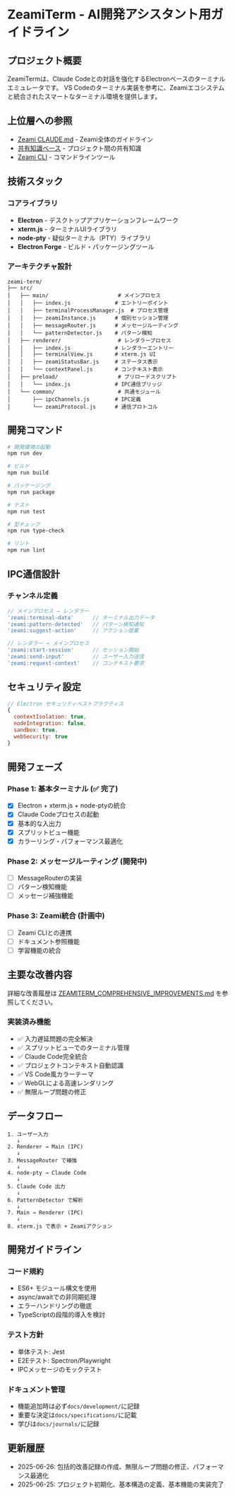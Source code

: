 # ZeamiTerm - AI開発アシスタント用ガイドライン

## プロジェクト概要

ZeamiTermは、Claude Codeとの対話を強化するElectronベースのターミナルエミュレータです。
VS Codeのターミナル実装を参考に、Zeamiエコシステムと統合されたスマートなターミナル環境を提供します。

## 上位層への参照

- [Zeami CLAUDE.md](../../CLAUDE.md) - Zeami全体のガイドライン
- [共有知識ベース](../SHARED_KNOWLEDGE.md) - プロジェクト間の共有知識
- [Zeami CLI](../../bin/zeami) - コマンドラインツール

## 技術スタック

### コアライブラリ
- **Electron** - デスクトップアプリケーションフレームワーク
- **xterm.js** - ターミナルUIライブラリ
- **node-pty** - 疑似ターミナル（PTY）ライブラリ
- **Electron Forge** - ビルド・パッケージングツール

### アーキテクチャ設計

```
zeami-term/
├── src/
│   ├── main/                      # メインプロセス
│   │   ├── index.js              # エントリーポイント
│   │   ├── terminalProcessManager.js  # プロセス管理
│   │   ├── zeamiInstance.js      # 個別セッション管理
│   │   ├── messageRouter.js      # メッセージルーティング
│   │   └── patternDetector.js    # パターン検知
│   ├── renderer/                  # レンダラープロセス
│   │   ├── index.js              # レンダラーエントリー
│   │   ├── terminalView.js       # xterm.js UI
│   │   ├── zeamiStatusBar.js     # ステータス表示
│   │   └── contextPanel.js       # コンテキスト表示
│   ├── preload/                   # プリロードスクリプト
│   │   └── index.js              # IPC通信ブリッジ
│   └── common/                    # 共通モジュール
│       ├── ipcChannels.js        # IPC定義
│       └── zeamiProtocol.js      # 通信プロトコル
```

## 開発コマンド

```bash
# 開発環境の起動
npm run dev

# ビルド
npm run build

# パッケージング
npm run package

# テスト
npm run test

# 型チェック
npm run type-check

# リント
npm run lint
```

## IPC通信設計

### チャンネル定義
```javascript
// メインプロセス → レンダラー
'zeami:terminal-data'      // ターミナル出力データ
'zeami:pattern-detected'   // パターン検知通知
'zeami:suggest-action'     // アクション提案

// レンダラー → メインプロセス
'zeami:start-session'      // セッション開始
'zeami:send-input'         // ユーザー入力送信
'zeami:request-context'    // コンテキスト要求
```

## セキュリティ設定

```javascript
// Electron セキュリティベストプラクティス
{
  contextIsolation: true,
  nodeIntegration: false,
  sandbox: true,
  webSecurity: true
}
```

## 開発フェーズ

### Phase 1: 基本ターミナル (✅ 完了)
- [x] Electron + xterm.js + node-ptyの統合
- [x] Claude Codeプロセスの起動
- [x] 基本的な入出力
- [x] スプリットビュー機能
- [x] カラーリング・パフォーマンス最適化

### Phase 2: メッセージルーティング (開発中)
- [ ] MessageRouterの実装
- [ ] パターン検知機能
- [ ] メッセージ補強機能

### Phase 3: Zeami統合 (計画中)
- [ ] Zeami CLIとの連携
- [ ] ドキュメント参照機能
- [ ] 学習機能の統合

## 主要な改善内容

詳細な改善履歴は [ZEAMITERM_COMPREHENSIVE_IMPROVEMENTS.md](docs/ZEAMITERM_COMPREHENSIVE_IMPROVEMENTS.md) を参照してください。

### 実装済み機能
- ✅ 入力遅延問題の完全解決
- ✅ スプリットビューでのターミナル管理
- ✅ Claude Code完全統合
- ✅ プロジェクトコンテキスト自動認識
- ✅ VS Code風カラーテーマ
- ✅ WebGLによる高速レンダリング
- ✅ 無限ループ問題の修正

## データフロー

```
1. ユーザー入力
   ↓
2. Renderer → Main (IPC)
   ↓
3. MessageRouter で補強
   ↓
4. node-pty → Claude Code
   ↓
5. Claude Code 出力
   ↓
6. PatternDetector で解析
   ↓
7. Main → Renderer (IPC)
   ↓
8. xterm.js で表示 + Zeamiアクション
```

## 開発ガイドライン

### コード規約
- ES6+ モジュール構文を使用
- async/awaitでの非同期処理
- エラーハンドリングの徹底
- TypeScriptの段階的導入を検討

### テスト方針
- 単体テスト: Jest
- E2Eテスト: Spectron/Playwright
- IPCメッセージのモックテスト

### ドキュメント管理
- 機能追加時は必ず`docs/development/`に記録
- 重要な決定は`docs/specifications/`に記載
- 学びは`docs/journals/`に記録

## 更新履歴

- 2025-06-26: 包括的改善記録の作成、無限ループ問題の修正、パフォーマンス最適化
- 2025-06-25: プロジェクト初期化、基本構造の定義、基本機能の実装完了
